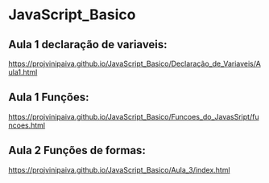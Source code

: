 # JavaScript_Basico

## Aula 1 declaração de variaveis:
https://projvinipaiva.github.io/JavaScript_Basico/Declaração_de_Variaveis/Aula1.html

## Aula 1 Funções:
https://projvinipaiva.github.io/JavaScript_Basico/Funcoes_do_JavasSript/funcoes.html

## Aula 2 Funções de formas:

https://projvinipaiva.github.io/JavaScript_Basico/Aula_3/index.html



